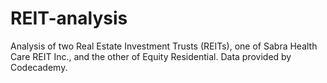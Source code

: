 # REIT-analysis
Analysis of two Real Estate Investment Trusts (REITs), one of Sabra Health Care REIT Inc., and the other of Equity Residential. Data provided by Codecademy.
